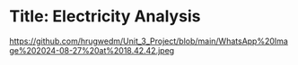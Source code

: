 # **Title**: Electricity Analysis
https://github.com/hrugwedm/Unit_3_Project/blob/main/WhatsApp%20Image%202024-08-27%20at%2018.42.42.jpeg
